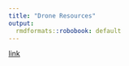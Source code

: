 ```yaml
---
title: "Drone Resources"
output:
  rmdformats::robobook: default
---
```

[link](https://github.com/BrunaLab/drone_resources/blob/3ee4a06ec59b812cbf04cd32aeb4ef9aad235565/docs/drone-testing-regs.html)

